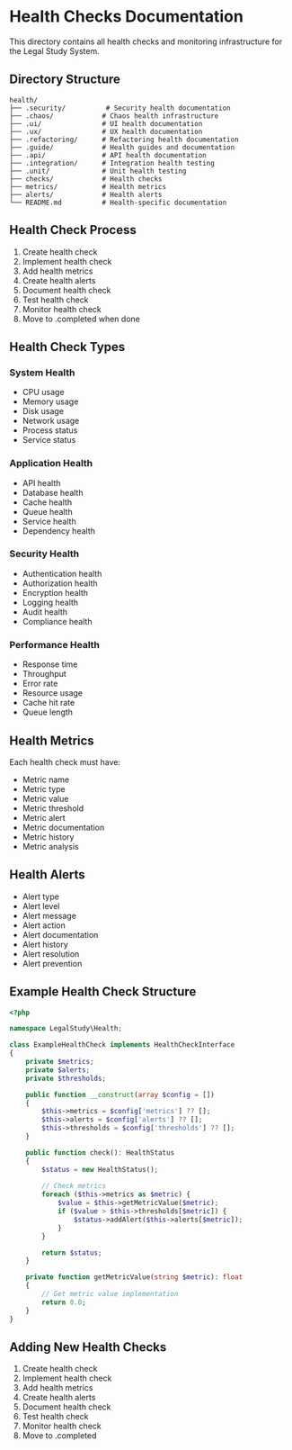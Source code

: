# Health Checks Documentation

This directory contains all health checks and monitoring infrastructure for the Legal Study System.

## Directory Structure

```
health/
├── .security/          # Security health documentation
├── .chaos/            # Chaos health infrastructure
├── .ui/               # UI health documentation
├── .ux/               # UX health documentation
├── .refactoring/      # Refactoring health documentation
├── .guide/            # Health guides and documentation
├── .api/              # API health documentation
├── .integration/      # Integration health testing
├── .unit/             # Unit health testing
├── checks/            # Health checks
├── metrics/           # Health metrics
├── alerts/            # Health alerts
└── README.md          # Health-specific documentation
```

## Health Check Process

1. Create health check
2. Implement health check
3. Add health metrics
4. Create health alerts
5. Document health check
6. Test health check
7. Monitor health check
8. Move to .completed when done

## Health Check Types

### System Health
- CPU usage
- Memory usage
- Disk usage
- Network usage
- Process status
- Service status

### Application Health
- API health
- Database health
- Cache health
- Queue health
- Service health
- Dependency health

### Security Health
- Authentication health
- Authorization health
- Encryption health
- Logging health
- Audit health
- Compliance health

### Performance Health
- Response time
- Throughput
- Error rate
- Resource usage
- Cache hit rate
- Queue length

## Health Metrics

Each health check must have:
- Metric name
- Metric type
- Metric value
- Metric threshold
- Metric alert
- Metric documentation
- Metric history
- Metric analysis

## Health Alerts

- Alert type
- Alert level
- Alert message
- Alert action
- Alert documentation
- Alert history
- Alert resolution
- Alert prevention

## Example Health Check Structure

```php
<?php

namespace LegalStudy\Health;

class ExampleHealthCheck implements HealthCheckInterface
{
    private $metrics;
    private $alerts;
    private $thresholds;

    public function __construct(array $config = [])
    {
        $this->metrics = $config['metrics'] ?? [];
        $this->alerts = $config['alerts'] ?? [];
        $this->thresholds = $config['thresholds'] ?? [];
    }

    public function check(): HealthStatus
    {
        $status = new HealthStatus();
        
        // Check metrics
        foreach ($this->metrics as $metric) {
            $value = $this->getMetricValue($metric);
            if ($value > $this->thresholds[$metric]) {
                $status->addAlert($this->alerts[$metric]);
            }
        }

        return $status;
    }

    private function getMetricValue(string $metric): float
    {
        // Get metric value implementation
        return 0.0;
    }
}
```

## Adding New Health Checks

1. Create health check
2. Implement health check
3. Add health metrics
4. Create health alerts
5. Document health check
6. Test health check
7. Monitor health check
8. Move to .completed 